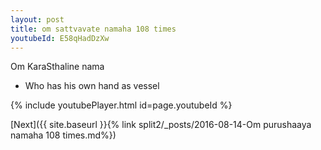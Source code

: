 ```yaml
---
layout: post
title: om sattvavate namaha 108 times
youtubeId: E58qHadDzXw
---
```

 
 
Om KaraSthaline nama 
 
 -  Who has his own hand as vessel 
 
  
 
  
 
 
 
 
 
 


{% include youtubePlayer.html id=page.youtubeId %}
 
[Next]({{ site.baseurl }}{% link  split2/_posts/2016-08-14-Om purushaaya namaha 108 times.md%})
 
